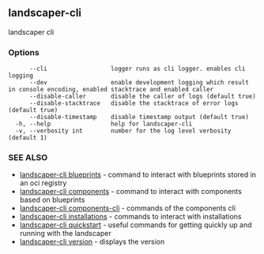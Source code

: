 ## landscaper-cli

landscaper cli

### Options

```
      --cli                  logger runs as cli logger. enables cli logging
      --dev                  enable development logging which result in console encoding, enabled stacktrace and enabled caller
      --disable-caller       disable the caller of logs (default true)
      --disable-stacktrace   disable the stacktrace of error logs (default true)
      --disable-timestamp    disable timestamp output (default true)
  -h, --help                 help for landscaper-cli
  -v, --verbosity int        number for the log level verbosity (default 1)
```

### SEE ALSO

* [landscaper-cli blueprints](landscaper-cli_blueprints.md)	 - command to interact with blueprints stored in an oci registry
* [landscaper-cli components](landscaper-cli_components.md)	 - command to interact with components based on blueprints
* [landscaper-cli components-cli](landscaper-cli_components-cli.md)	 - commands of the components cli
* [landscaper-cli installations](landscaper-cli_installations.md)	 - commands to interact with installations
* [landscaper-cli quickstart](landscaper-cli_quickstart.md)	 - useful commands for getting quickly up and running with the landscaper
* [landscaper-cli version](landscaper-cli_version.md)	 - displays the version

